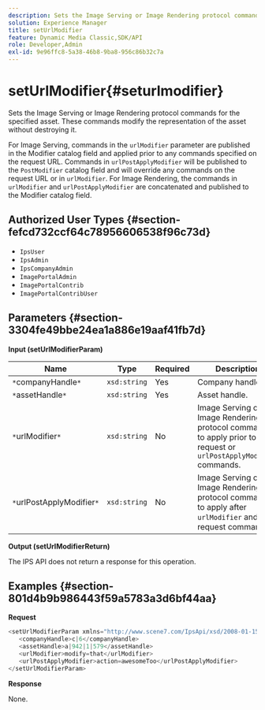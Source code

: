 ```yaml
---
description: Sets the Image Serving or Image Rendering protocol commands for the specified asset. These commands modify the representation of the asset without destroying it.
solution: Experience Manager
title: setUrlModifier
feature: Dynamic Media Classic,SDK/API
role: Developer,Admin
exl-id: 9e96ffc8-5a38-46b8-9ba8-956c86b32c7a
---
```

# setUrlModifier{#seturlmodifier}

Sets the Image Serving or Image Rendering protocol commands for the specified asset. These commands modify the representation of the asset without destroying it.

 For Image Serving, commands in the `urlModifier` parameter are published in the Modifier catalog field and applied prior to any commands specified on the request URL. Commands in `urlPostApplyModifier` will be published to the `PostModifier` catalog field and will override any commands on the request URL or in `urlModifier`. For Image Rendering, the commands in `urlModifier` and `urlPostApplyModifier` are concatenated and published to the Modifier catalog field. 

## Authorized User Types {#section-fefcd732ccf64c78956606538f96c73d}

* `IpsUser` 
* `IpsAdmin` 
* `IpsCompanyAdmin` 
* `ImagePortalAdmin` 
* `ImagePortalContrib` 
* `ImagePortalContribUser`

## Parameters {#section-3304fe49bbe24ea1a886e19aaf41fb7d}

**Input (setUrlModifierParam)** 

|  Name  | Type  | Required  | Description  |
|---|---|---|---|
|  `*`companyHandle`*`  | `xsd:string`  | Yes  | Company handle.  |
|  `*`assetHandle`*`  | `xsd:string`  | Yes  | Asset handle.  |
|  `*`urlModifier`*`  | `xsd:string`  | No  |Image Serving or Image Rendering protocol commands to apply prior to request or `urlPostApplyModifier` commands.  |
|  `*`urlPostApplyModifier`*`  | `xsd:string`  | No  |Image Serving or Image Rendering protocol commands to apply after `urlModifier` and request commands.  |

**Output (setUrlModifierReturn)**

The IPS API does not return a response for this operation.

## Examples {#section-801d4b9b986443f59a5783a3d6bf44aa}

**Request** 

```java
<setUrlModifierParam xmlns="http://www.scene7.com/IpsApi/xsd/2008-01-15">
   <companyHandle>c|6</companyHandle>
   <assetHandle>a|942|1|579</assetHandle>
   <urlModifier>modify=that</urlModifier>
   <urlPostApplyModifier>action=awesomeToo</urlPostApplyModifier>
</setUrlModifierParam>
```

**Response**

None.
